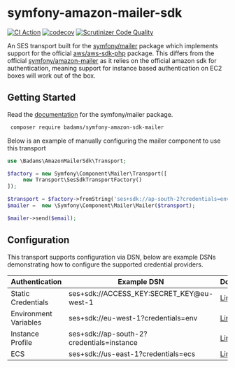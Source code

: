 symfony-amazon-mailer-sdk
================================

[![CI Action](https://github.com/badams/symfony-mailer-amazon-sdk/workflows/continuous-integration/badge.svg)](https://github.com/badams/symfony-mailer-amazon-sdk/workflows/continuous-integration)
[![codecov](https://codecov.io/gh/badams/symfony-mailer-amazon-sdk/branch/master/graph/badge.svg)](https://codecov.io/gh/badams/symfony-mailer-amazon-sdk)
[![Scrutinizer Code Quality](https://scrutinizer-ci.com/g/badams/symfony-mailer-amazon-sdk/badges/quality-score.png?b=master)](https://scrutinizer-ci.com/g/badams/symfony-mailer-amazon-sdk/?branch=master)

An SES transport built for the [symfony/mailer](https://github.com/symfony/mailer) package which implements support for the official [aws/aws-sdk-php](https://github.com/aws/aws-sdk-php) package.
This differs from the official [symfony/amazon-mailer](https://github.com/symfony/amazon-mailer) as it relies on the official amazon sdk for authentication, meaning support for instance 
based authentication on EC2 boxes will work out of the box.  

Getting Started
--------------

Read the [documentation](https://symfony.com/doc/current/components/mailer.html) for the symfony/mailer package.

```bash
 composer require badams/symfony-amazon-sdk-mailer
```

Below is an example of manually configuring the mailer component to use this transport
```php
use \Badams\AmazonMailerSdk\Transport;

$factory = new Symfony\Component\Mailer\Transport([
     new Transport\SesSdkTransportFactory()
]);

$transport = $factory->fromString('ses+sdk://ap-south-2?credentials=env');
$mailer =  new \Symfony\Component\Mailer\Mailer($transport);

$mailer->send($email);
```

Configuration
------------

This transport supports configuration via DSN, below are example DSNs demonstrating how to configure the supported credential providers.

| Authentication        | Example DSN | Docs |
|-----------------------|-------------------------------------------|---|
| Static Credentials    | ses+sdk://ACCESS_KEY:SECRET_KEY@eu-west-1 | [Link](https://docs.aws.amazon.com/aws-sdk-php/v3/api/class-Aws.Credentials.CredentialProvider.html#_fromCredentials) |
| Environment Variables | ses+sdk://eu-west-1?credentials=env       | [Link](https://docs.aws.amazon.com/aws-sdk-php/v3/api/class-Aws.Credentials.CredentialProvider.html#_env)
| Instance Profile      | ses+sdk://ap-south-2?credentials=instance | [Link](https://docs.aws.amazon.com/aws-sdk-php/v3/api/class-Aws.Credentials.CredentialProvider.html#_instanceProfile)
| ECS                   | ses+sdk://us-east-1?credentials=ecs       | [Link](https://docs.aws.amazon.com/aws-sdk-php/v3/api/class-Aws.Credentials.CredentialProvider.html#_instanceProfile)
